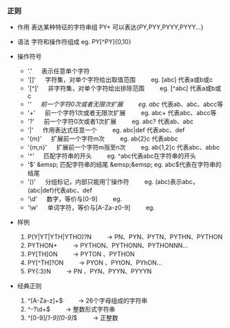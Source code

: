 ### 正则
* 作用
    表达某种特征的字符串组
    PY+ 可以表达{PY,PYY,PYYY,PYYY...}

* 语法
    字符和操作符组成
    eg. PY[^PY]{0,10}

* 操作符号
    * '.'       &emsp; 表示任意单个字符
    * '[]'      &emsp; 字符集，对单个字符给出取值范围 &emsp;&emsp; eg. [abc] 代表a或b或c
    * '[^]'     &emsp; 非字符集，对单个字符给出排除范围 &emsp;&emsp; eg. [^abc] 代表a或b或c
    * '*'       &emsp; 前一个字符0次或者无限次扩展     &emsp;&emsp; eg. abc* 代表ab、abc、abcc等
    * '+'       &emsp; 前一个字符1次或者无限次扩展     &emsp;&emsp; eg. abc+ 代表abc、abcc等
    * '?'       &emsp; 前一个字符0次或者1次扩展       &emsp;&emsp; eg. abc? 代表ab、abc
    * '|'       &emsp; 作用表达式任意一个            &emsp;&emsp; eg. abc|def 代表abc、def
    * '{m}'     &emsp; 扩展前一个字符m次             &emsp;&emsp; eg. ab{2}c 代表abbc
    * '{m,n}'   &emsp; 扩展前一个字符m🈯️至n次          &emsp;&emsp; eg. ab{1,2}c 代表abc、abbc
    * '^'       &emsp; 匹配字符串的开头              &emsp;&emsp; eg. ^abc代表abc在字符串的开头
    * '$'       &emsp; 匹配字符串的结尾              &emsp;&emsp; eg. abc$代表在字符串的结尾
    * '()'      &emsp; 分组标记，内部只能用'|'操作符   &emsp;&emsp; eg. (abc)表示abc，(abc|def)代表abc、def
    * '\d'      &emsp; 数字，等价与[0-9]      &emsp;&emsp; eg.
    * '\w'      &emsp; 单词字符，等价与[A-Za-z0-9]     &emsp;&emsp; eg.
  
* 样例
    1. P(Y|YT|YTH|YTHO)?N &emsp;&emsp;  -> PN、PYN、PYTN、PYTHN、PYTHON
    2. PYTHON+  &emsp;&emsp;  -> PYTHON、PYTHONN、PYTHONNN...
    3. PY[TH]ON   &emsp;&emsp;  -> PYTON 、PYTHON
    4. PY[^TH]?ON   &emsp;&emsp;  -> PYON 、PYtON、PYhON...
    5. PY{:3}N      &emsp;&emsp;  -> PN 、PYN、PYYN、PYYYN
    
* 经典正则
    1. ^[A-Za-z]+$   &emsp;&emsp;  -> 26个字母组成的字符串
    2. ^-?\d+$  &emsp;&emsp;  -> 整数形式字符串
    3. ^[0-9]*[1-9][0-9]*$   &emsp;&emsp;  -> 正整数
      